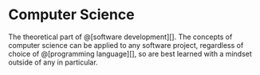 # Computer Science

The theoretical part of @[software development][]. The concepts of computer science can
be applied to any software project, regardless of choice of @[programming language][],
so are best learned with a mindset outside of any in particular.
